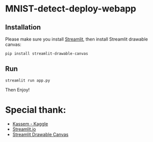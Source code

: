 # MNIST-detect-deploy-webapp



## Installation

Please make sure you install [Streamlit](https://docs.streamlit.io/library/get-started/installation#install-streamlit-on-windows), then install Streamlit drawable canvas:

```shell script
pip install streamlit-drawable-canvas 
```

## Run

```shell script
streamlit run app.py
```

Then Enjoy!

# Special thank:

- [Kassem - Kaggle](https://www.kaggle.com/elcaiseri/mnist-simple-cnn-keras-accuracy-0-99-top-1/notebook)
- [Streamlit.io](https://streamlit.io/)
- [Streamlit Drawable Canvas](https://github.com/andfanilo/streamlit-drawable-canvas)
